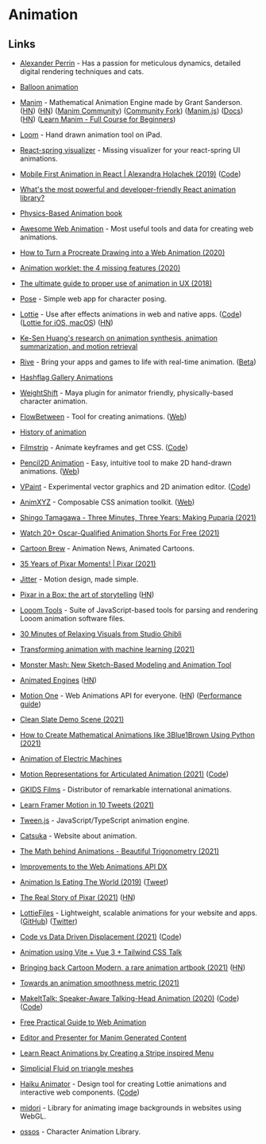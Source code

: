 # Animation

## Links

- [Alexander Perrin](https://alexanderperrin.com.au/) - Has a passion for meticulous dynamics, detailed digital rendering techniques and cats.
- [Balloon animation](https://alexanderperrin.com.au/triangles/ballooning/)
- [Manim](https://github.com/3b1b/manim) - Mathematical Animation Engine made by Grant Sanderson. ([HN](https://news.ycombinator.com/item?id=24926947)) ([HN](https://news.ycombinator.com/item?id=26498527)) ([Manim Community](https://www.manim.community/)) ([Community Fork](https://github.com/ManimCommunity/manim)) ([Manim.js](https://github.com/JazonJiao/Manim.js)) ([Docs](https://3b1b.github.io/manim/index.html)) ([HN](https://news.ycombinator.com/item?id=28245277)) ([Learn Manim - Full Course for Beginners](https://www.youtube.com/watch?v=KHGoFDB-raE))

- [Loom](https://iorama.studio/looom) - Hand drawn animation tool on iPad.
- [React-spring visualizer](https://react-spring-visualizer.com/) - Missing visualizer for your react-spring UI animations.
- [Mobile First Animation in React | Alexandra Holachek (2019)](https://www.youtube.com/watch?v=laPsceJ4tTY) ([Code](https://github.com/aholachek/mobile-first-animation))
- [What's the most powerful and developer-friendly React animation library?](https://github.com/aholachek/react-animation-comparison)
- [Physics-Based Animation book](https://iphys.wordpress.com/2020/01/12/free-textbook-physics-based-animation/)
- [Awesome Web Animation](https://github.com/sergey-pimenov/awesome-web-animation) - Most useful tools and data for creating web animations.
- [How to Turn a Procreate Drawing into a Web Animation (2020)](https://css-tricks.com/how-to-turn-a-procreate-drawing-into-a-web-animation/)
- [Animation worklet: the 4 missing features (2020)](https://inventingwithmonster.io/20200203-animationworklet-the-missing-pieces/)
- [The ultimate guide to proper use of animation in UX (2018)](https://uxdesign.cc/the-ultimate-guide-to-proper-use-of-animation-in-ux-10bd98614fa9)
- [Pose](https://galshir.com/pose/) - Simple web app for character posing.
- [Lottie](http://airbnb.io/lottie/#/) - Use after effects animations in web and native apps. ([Code](https://github.com/airbnb/lottie)) ([Lottie for iOS, macOS](https://github.com/airbnb/lottie-ios)) ([HN](https://news.ycombinator.com/item?id=29634114))
- [Ke-Sen Huang's research on animation synthesis, animation summarization, and motion retrieval](https://kesen.realtimerendering.com/)
- [Rive](https://rive.app/) - Bring your apps and games to life with real-time animation. ([Beta](https://beta.rive.app/))
- [Hashflag Gallery Animations](https://hashflaggallery.com/)
- [WeightShift](https://weightshift.io/) - Maya plugin for animator friendly, physically-based character animation.
- [FlowBetween](https://github.com/Logicalshift/flowbetween) - Tool for creating animations. ([Web](https://flowbetween.app/))
- [History of animation](https://history-of-animation.webflow.io/)
- [Filmstrip](https://filmstrip.berryscript.com/) - Animate keyframes and get CSS. ([Code](https://github.com/barhatsor/filmstrip))
- [Pencil2D Animation](https://github.com/pencil2d/pencil) - Easy, intuitive tool to make 2D hand-drawn animations. ([Web](https://www.pencil2d.org/))
- [VPaint](https://www.vpaint.org/) - Experimental vector graphics and 2D animation editor. ([Code](https://github.com/dalboris/vpaint))
- [AnimXYZ](https://github.com/ingram-projects/animxyz) - Composable CSS animation toolkit. ([Web](https://animxyz.com/))
- [Shingo Tamagawa - Three Minutes, Three Years: Making Puparia (2021)](https://www.youtube.com/watch?v=VKsG3E7TLl4)
- [Watch 20+ Oscar-Qualified Animation Shorts For Free (2021)](https://www.cartoonbrew.com/awards/watch-at-least-15-oscar-qualified-animation-shorts-for-free-online-201173.html)
- [Cartoon Brew](https://www.cartoonbrew.com/) - Animation News, Animated Cartoons.
- [35 Years of Pixar Moments! | Pixar (2021)](https://www.youtube.com/watch?v=X3AcXraOW_k)
- [Jitter](https://jitter.video/) - Motion design, made simple.
- [Pixar in a Box: the art of storytelling](https://www.khanacademy.org/humanities/hass-storytelling/storytelling-pixar-in-a-box) ([HN](https://news.ycombinator.com/item?id=26163982))
- [Looom Tools](https://github.com/mattdesl/looom-tools) - Suite of JavaScript-based tools for parsing and rendering Looom animation software files.
- [30 Minutes of Relaxing Visuals from Studio Ghibli](https://www.youtube.com/watch?v=z9Ug-3qhrwY)
- [Transforming animation with machine learning (2021)](https://medium.com/embarkstudios/transforming-animation-with-machine-learning-27ac694590c)
- [Monster Mash: New Sketch-Based Modeling and Animation Tool](https://github.com/google/monster-mash)
- [Animated Engines](http://animatedengines.com/) ([HN](https://news.ycombinator.com/item?id=26368939))
- [Motion One](https://motion.dev/) - Web Animations API for everyone. ([HN](https://news.ycombinator.com/item?id=28616043)) ([Performance guide](https://motion.dev/guides/performance))
- [Clean Slate Demo Scene (2021)](https://www.youtube.com/watch?v=O3T1-nadehU)
- [How to Create Mathematical Animations like 3Blue1Brown Using Python (2021)](https://towardsdatascience.com/how-to-create-mathematical-animations-like-3blue1brown-using-python-f571fb9da3d1)
- [Animation of Electric Machines](http://people.ece.umn.edu/users/riaz/animations/listanimations.html)
- [Motion Representations for Articulated Animation (2021)](https://arxiv.org/abs/2104.11280) ([Code](https://github.com/snap-research/articulated-animation))
- [GKIDS Films](https://gkids.com/) - Distributor of remarkable international animations.
- [Learn Framer Motion in 10 Tweets (2021)](https://twitter.com/willjohnsonio/status/1396857844973064202)
- [Tween.js](https://github.com/tweenjs/tween.js) - JavaScript/TypeScript animation engine.
- [Catsuka](https://www.catsuka.com/) - Website about animation.
- [The Math behind Animations - Beautiful Trigonometry (2021)](https://www.youtube.com/watch?v=-lF7sSTelOg)
- [Improvements to the Web Animations API DX](https://motion.dev/guides/waapi-improvements)
- [Animation Is Eating The World (2019)](http://www.michaeldempsey.me/animation/) ([Tweet](https://twitter.com/mhdempsey/status/1151533880412909570))
- [The Real Story of Pixar (2021)](https://spectrum.ieee.org/the-real-story-of-pixar) ([HN](https://news.ycombinator.com/item?id=28053810))
- [LottieFiles](https://lottiefiles.com/) - Lightweight, scalable animations for your website and apps. ([GitHub](https://github.com/LottieFiles)) ([Twitter](https://twitter.com/LottieFiles))
- [Code vs Data Driven Displacement (2021)](https://theorangeduck.com/page/code-vs-data-driven-displacement) ([Code](https://github.com/orangeduck/Motion-Matching))
- [Animation using Vite + Vue 3 + Tailwind CSS Talk](https://github.com/callumacrae/animation-talk-demo)
- [Bringing back Cartoon Modern, a rare animation artbook (2021)](https://animationobsessive.substack.com/p/our-treat-to-you) ([HN](https://news.ycombinator.com/item?id=29075386))
- [Towards an animation smoothness metric (2021)](https://web.dev/smoothness/)
- [MakeItTalk: Speaker-Aware Talking-Head Animation (2020)](https://people.umass.edu/~yangzhou/MakeItTalk/) ([Code](https://github.com/czczup/URST)) ([Code](https://github.com/adobe-research/MakeItTalk))
- [Free Practical Guide to Web Animation](https://tilda.education/en/web-animation-course)
- [Editor and Presenter for Manim Generated Content](https://github.com/ManimCommunity/manim_editor)
- [Learn React Animations by Creating a Stripe inspired Menu](https://www.mikealche.com/software-development/learn-react-animations-by-creating-a-stripe-inspired-menu)
- [Simplicial Fluid on triangle meshes](https://yhesper.github.io/projects/2_project_simpfluid/)
- [Haiku Animator](https://www.haikuanimator.com/) - Design tool for creating Lottie animations and interactive web components. ([Code](https://github.com/HaikuTeam/animator))
- [midori](https://github.com/aeroheim/midori) - Library for animating image backgrounds in websites using WebGL.
- [ossos](https://github.com/sketchpunklabs/ossos) - Character Animation Library.
